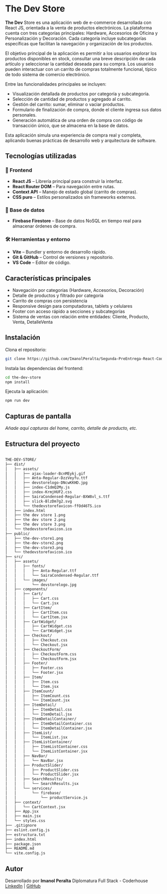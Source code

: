 # The Dev Store

**The Dev** Store es una aplicación web de e-commerce desarrollada con React JS, orientada a la venta de productos electrónicos. La plataforma cuenta con tres categorías principales: Hardware, Accesorios de Oficina y Personalización y Decoración. Cada categoría incluye subcategorías específicas que facilitan la navegación y organización de los productos.

El objetivo principal de la aplicación es permitir a los usuarios explorar los productos disponibles en stock, consultar una breve descripción de cada artículo y seleccionar la cantidad deseada para su compra. Los usuarios pueden interactuar con un carrito de compras totalmente funcional, típico de todo sistema de comercio electrónico.

Entre las funcionalidades principales se incluyen:

* Visualización detallada de productos por categoría y subcategoría.
* Selección de cantidad de productos y agregado al carrito.
* Gestión del carrito: sumar, eliminar o vaciar productos.
* Formulario de finalización de compra, donde el cliente ingresa sus datos personales.
* Generación automática de una orden de compra con código de transacción único, que se almacena en la base de datos.

Esta aplicación simula una experiencia de compra real y completa, aplicando buenas prácticas de desarrollo web y arquitectura de software.

## Tecnologías utilizadas

### 🧠 Frontend
- **React JS** – Librería principal para construir la interfaz.
- **React Router DOM** – Para navegación entre rutas.
- **Context API** – Manejo de estado global (carrito de compras).
- **CSS puro** – Estilos personalizados sin frameworks externos.

### 🔗 Base de datos
- **Firebase Firestore** – Base de datos NoSQL en tiempo real para almacenar órdenes de compra.

### 🛠️ Herramientas y entorno
- **Vite** – Bundler y entorno de desarrollo rápido.
- **Git & GitHub** – Control de versiones y repositorio.
- **VS Code** – Editor de código.

## Características principales

- Navegación por categorías (Hardware, Accesorios, Decoración)
- Detalle de productos y filtrado por categoría
- Carrito de compras con persistencia
- Responsive design para computadoras, tablets y celulares
- Footer con acceso rápido a secciones y subcategorías
- Sistema de ventas con relación entre entidades: Cliente, Producto, Venta, DetalleVenta

## Instalación

Clona el repositorio:

```bash
git clone https://github.com/ImanolPeralta/Segunda-PreEntrega-React-Coder.git
```

Instala las dependencias del frontend:

```bash
cd the-dev-store
npm install
```

Ejecuta la aplicación:

```bash
npm run dev
```

## Capturas de pantalla

_Añade aquí capturas del home, carrito, detalle de producto, etc._

## Estructura del proyecto

```bash

THE-DEV-STORE/
├── dist/
│   ├── assets/
│   │   ├── ajax-loader-BcnMEykj.gif
│   │   ├── Anta-Regular-DzzVeyfu.ttf
│   │   ├── devstorelogo-DNcwKKHD.jpg
│   │   ├── index-C1dmQ2My.js
│   │   ├── index-KrmjHUF2.css
│   │   ├── SairaCondensed-Regular-BXW8vl_s.ttf
│   │   ├── slick-BlzDm7g2.svg
│   │   └── thedevstorefavicon-ffOd46TS.ico
│   ├── index.html
│   ├── the dev store 1.png
│   ├── the dev store 2.png
│   ├── the dev store 3.png
│   └── thedevstorefavicon.ico
├── public/
│   ├── the-dev-store1.png
│   ├── the-dev-store2.png
│   ├── the-dev-store3.png
│   └── thedevstorefavicon.ico
├── src/
│   ├── assets/
│   │   ├── fonts/
│   │   │   ├── Anta-Regular.ttf
│   │   │   └── SairaCondensed-Regular.ttf
│   │   └── images/
│   │       └── devstorelogo.jpg
│   ├── components/
│   │   ├── Cart/
│   │   │   ├── Cart.css
│   │   │   └── Cart.jsx
│   │   ├── CartItem/
│   │   │   ├── CartItem.css
│   │   │   └── CartItem.jsx
│   │   ├── CartWidget/
│   │   │   ├── CartWidget.css
│   │   │   └── CartWidget.jsx
│   │   ├── Checkout/
│   │   │   ├── Checkout.css
│   │   │   └── Checkout.jsx
│   │   ├── CheckoutForm/
│   │   │   ├── CheckoutForm.css
│   │   │   └── CheckoutForm.jsx
│   │   ├── Footer/
│   │   │   ├── Footer.css
│   │   │   └── Footer.jsx
│   │   ├── Item/
│   │   │   ├── Item.css
│   │   │   └── Item.jsx
│   │   ├── ItemCount/
│   │   │   ├── ItemCount.css
│   │   │   └── ItemCount.jsx
│   │   ├── ItemDetail/
│   │   │   ├── ItemDetail.css
│   │   │   └── ItemDetail.jsx
│   │   ├── ItemDetailContainer/
│   │   │   ├── ItemDetailContainer.css
│   │   │   └── ItemDetailContainer.jsx
│   │   ├── ItemList/
│   │   │   └── ItemList.jsx
│   │   ├── ItemListContainer/
│   │   │   ├── ItemListContainer.css
│   │   │   └── ItemListContainer.jsx
│   │   ├── NavBar/
│   │   │   └── NavBar.jsx
│   │   ├── ProductSlider/
│   │   │   ├── ProductSlider.css
│   │   │   └── ProductSlider.jsx
│   │   ├── SearchResults/
│   │   │   └── SearchResults.jsx
│   │   └── services/
│   │       └── firebase/
│   │           └── productService.js
│   ├── context/
│   │   └── CartContext.jsx
│   ├── App.jsx
│   ├── main.jsx
│   └── styles.css
├── .gitignore
├── eslint.config.js
├── estructura.txt
├── index.html
├── package.json
├── README.md
└── vite.config.js

```

## Autor

Desarrollado por **Imanol Peralta**
Diplomatura Full Stack - Coderhouse
[LinkedIn](https://www.linkedin.com/in/imanol-augusto-peralta/) | [GitHub](https://github.com/ImanolPeralta)